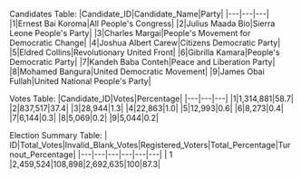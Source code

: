 Candidates Table:
|Candidate_ID|Candidate_Name|Party|
|---|---|---|
|1|Ernest Bai Koroma|All People's Congress|
|2|Julius Maada Bio|Sierra Leone People's Party|
|3|Charles Margai|People's Movement for Democratic Change|
|4|Joshua Albert Carew|Citizens Democratic Party|
|5|Eldred Collins|Revolutionary United Front|
|6|Gibrilla Kamara|People's Democratic Party|
|7|Kandeh Baba Conteh|Peace and Liberation Party|
|8|Mohamed Bangura|United Democratic Movement|
|9|James Obai Fullah|United National People's Party|

Votes Table:
|Candidate_ID|Votes|Percentage|
|---|---|---|
|1|1,314,881|58.7|
|2|837,517|37.4|
|3|28,944|1.3|
|4|22,863|1.0|
|5|12,993|0.6|
|6|8,273|0.4|
|7|6,144|0.3|
|8|5,069|0.2|
|9|5,044|0.2|

Election Summary Table:
| ID|Total_Votes|Invalid_Blank_Votes|Registered_Voters|Total_Percentage|Turnout_Percentage|
|---|---|---|---|---|---|
| 1 |2,459,524|108,898|2,692,635|100|87.3|
